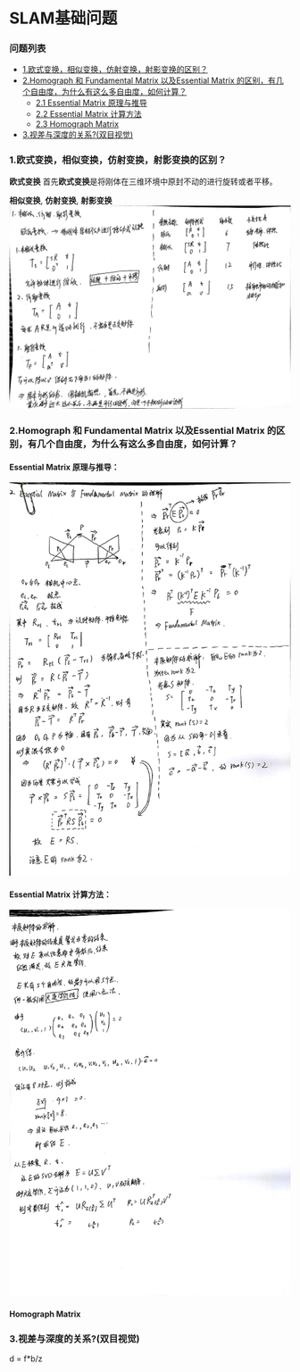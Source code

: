 # SLAM基础问题

### 问题列表
*   [1.欧式变换，相似变换，仿射变换，射影变换的区别？](#1)
*   [2.Homograph 和 Fundamental Matrix 以及Essential Matrix 的区别，有几个自由度，为什么有这么多自由度，如何计算？](#2)
    *   [2.1 Essential Matrix 原理与推导](#2.1)
    *   [2.2 Essential Matrix 计算方法](#2.2)
    *   [2.3 Homograph Matrix](#2.3)
*   [3.视差与深度的关系?(双目视觉)](#3)


### <a name = "1">1.欧式变换，相似变换，仿射变换，射影变换的区别？</span>

**欧式变换**
首先**欧式变换**是将刚体在三维环境中原封不动的进行旋转或者平移。

**相似变换**, **仿射变换**, **射影变换**
![](images/Q1.jpg)

### <a name = "2">2.Homograph 和 Fundamental Matrix 以及Essential Matrix 的区别，有几个自由度，为什么有这么多自由度，如何计算？</span>

#### <a name = "2.1">Essential Matrix 原理与推导：</span>
![](images/Q2_1.jpg)


#### <a name = "2.2">Essential Matrix 计算方法：</span>
![](images/Q2_2.jpg)

#### <a name = "2.3">Homograph Matrix</span>

### <a name ="3">3.视差与深度的关系?(双目视觉)</span>
d = f*b/z

